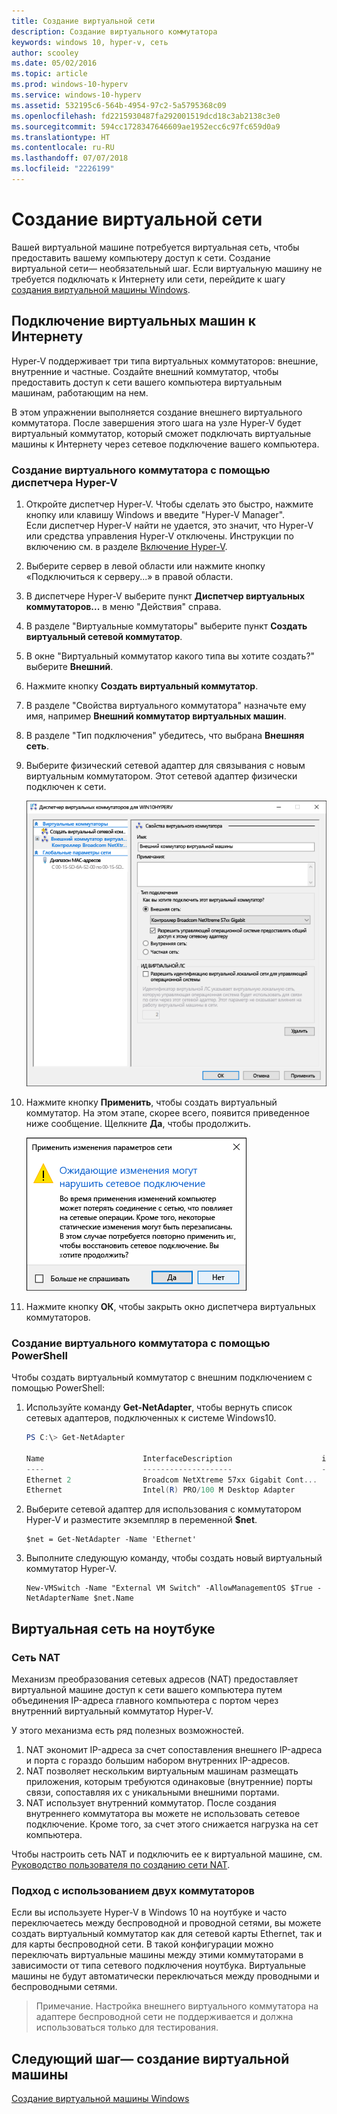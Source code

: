 ```yaml
---
title: Создание виртуальной сети
description: Создание виртуального коммутатора
keywords: windows 10, hyper-v, сеть
author: scooley
ms.date: 05/02/2016
ms.topic: article
ms.prod: windows-10-hyperv
ms.service: windows-10-hyperv
ms.assetid: 532195c6-564b-4954-97c2-5a5795368c09
ms.openlocfilehash: fd2215930487fa292001519dcd18c3ab2138c3e0
ms.sourcegitcommit: 594cc1728347646609ae1952ecc6c97fc659d0a9
ms.translationtype: HT
ms.contentlocale: ru-RU
ms.lasthandoff: 07/07/2018
ms.locfileid: "2226199"
---
```

# <a name="create-a-virtual-network"></a>Создание виртуальной сети

Вашей виртуальной машине потребуется виртуальная сеть, чтобы предоставить вашему компьютеру доступ к сети.  Создание виртуальной сети— необязательный шаг. Если виртуальную машину не требуется подключать к Интернету или сети, перейдите к шагу [создания виртуальной машины Windows](create-virtual-machine.md).


## <a name="connect-virtual-machines-to-the-internet"></a>Подключение виртуальных машин к Интернету

Hyper-V поддерживает три типа виртуальных коммутаторов: внешние, внутренние и частные. Создайте внешний коммутатор, чтобы предоставить доступ к сети вашего компьютера виртуальным машинам, работающим на нем.

В этом упражнении выполняется создание внешнего виртуального коммутатора. После завершения этого шага на узле Hyper-V будет виртуальный коммутатор, который сможет подключать виртуальные машины к Интернету через сетевое подключение вашего компьютера. 

### <a name="create-a-virtual-switch-with-hyper-v-manager"></a>Создание виртуального коммутатора с помощью диспетчера Hyper-V

1. Откройте диспетчер Hyper-V.  Чтобы сделать это быстро, нажмите кнопку или клавишу Windows и введите "Hyper-V Manager".  
Если диспетчер Hyper-V найти не удается, это значит, что Hyper-V или средства управления Hyper-V отключены.  Инструкции по включению см. в разделе [Включение Hyper-V](enable-hyper-v.md).

2. Выберите сервер в левой области или нажмите кнопку «Подключиться к серверу...» в правой области.

3. В диспетчере Hyper-V выберите пункт **Диспетчер виртуальных коммутаторов...** в меню "Действия" справа. 

4. В разделе "Виртуальные коммутаторы" выберите пункт **Создать виртуальный сетевой коммутатор**.

5. В окне "Виртуальный коммутатор какого типа вы хотите создать?" выберите **Внешний**.

6. Нажмите кнопку **Создать виртуальный коммутатор**.

7. В разделе "Свойства виртуального коммутатора" назначьте ему имя, например **Внешний коммутатор виртуальных машин**.

8. В разделе "Тип подключения" убедитесь, что выбрана **Внешняя сеть**.

9. Выберите физический сетевой адаптер для связывания с новым виртуальным коммутатором. Этот сетевой адаптер физически подключен к сети.  

    ![](media/newSwitch_upd.png)

10. Нажмите кнопку **Применить**, чтобы создать виртуальный коммутатор. На этом этапе, скорее всего, появится приведенное ниже сообщение. Щелкните **Да**, чтобы продолжить.

    ![](media/pen_changes_upd.png)  

11. Нажмите кнопку **ОК**, чтобы закрыть окно диспетчера виртуальных коммутаторов.


### <a name="create-a-virtual-switch-with-powershell"></a>Создание виртуального коммутатора с помощью PowerShell

Чтобы создать виртуальный коммутатор с внешним подключением с помощью PowerShell: 

1. Используйте команду **Get-NetAdapter**, чтобы вернуть список сетевых адаптеров, подключенных к системе Windows10.

    ```powershell
    PS C:\> Get-NetAdapter

    Name                      InterfaceDescription                    ifIndex Status       MacAddress             LinkSpeed
    ----                      --------------------                    ------- ------       ----------             ---------
    Ethernet 2                Broadcom NetXtreme 57xx Gigabit Cont...       5 Up           BC-30-5B-A8-C1-7F         1 Gbps
    Ethernet                  Intel(R) PRO/100 M Desktop Adapter            3 Up           00-0E-0C-A8-DC-31        10 Mbps  
    ```

2. Выберите сетевой адаптер для использования с коммутатором Hyper-V и разместите экземпляр в переменной **$net**.

    ```
    $net = Get-NetAdapter -Name 'Ethernet'
    ```

3. Выполните следующую команду, чтобы создать новый виртуальный коммутатор Hyper-V.

    ```
    New-VMSwitch -Name "External VM Switch" -AllowManagementOS $True -NetAdapterName $net.Name
    ```

## <a name="virtual-networking-on-a-laptop"></a>Виртуальная сеть на ноутбуке

### <a name="nat-networking"></a>Сеть NAT
Механизм преобразования сетевых адресов (NAT) предоставляет виртуальной машине доступ к сети вашего компьютера путем объединения IP-адреса главного компьютера с портом через внутренний виртуальный коммутатор Hyper-V.

У этого механизма есть ряд полезных возможностей.
1. NAT экономит IP-адреса за счет сопоставления внешнего IP-адреса и порта с гораздо большим набором внутренних IP-адресов. 
2. NAT позволяет нескольким виртуальным машинам размещать приложения, которым требуются одинаковые (внутренние) порты связи, сопоставляя их с уникальными внешними портами.
3. NAT использует внутренний коммутатор. После создания внутреннего коммутатора вы можете не использовать сетевое подключение. Кроме того, за счет этого снижается нагрузка на сет компьютера.

Чтобы настроить сеть NAT и подключить ее к виртуальной машине, см. [Руководство пользователя по созданию сети NAT](../user-guide/setup-nat-network.md).

### <a name="the-two-switch-approach"></a>Подход с использованием двух коммутаторов
Если вы используете Hyper-V в Windows 10 на ноутбуке и часто переключаетесь между беспроводной и проводной сетями, вы можете создать виртуальный коммутатор как для сетевой карты Ethernet, так и для карты беспроводной сети. В такой конфигурации можно переключать виртуальные машины между этими коммутаторами в зависимости от типа сетевого подключения ноутбука. Виртуальные машины не будут автоматически переключаться между проводными и беспроводными сетями.
>Примечание. Настройка внешнего виртуального коммутатора на адаптере беспроводной сети не поддерживается и должна использоваться только для тестирования.  


## <a name="next-step---create-a-virtual-machine"></a>Следующий шаг— создание виртуальной машины
[Создание виртуальной машины Windows](create-virtual-machine.md)
